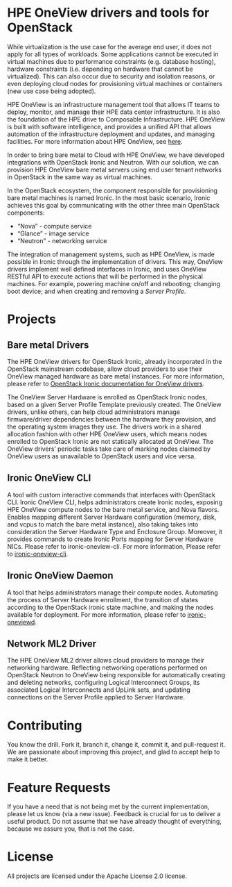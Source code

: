 # HPE OneView drivers and tools for OpenStack

While virtualization is the use case for the average end user, it does not apply for all types of workloads. Some applications cannot be executed in virtual machines due to performance constraints (e.g. database hosting), hardware constraints (i.e. depending on hardware that cannot be virtualized). This can also occur due to security and isolation reasons, or even deploying cloud nodes for provisioning virtual machines or containers (new use case being adopted).

HPE OneView is an infrastructure management tool that allows IT teams to deploy, monitor, and manage their HPE data center infrastructure. It is also the foundation of the HPE drive to Composable Infrastructure. HPE OneView is built with software intelligence, and provides a unified API that allows automation of the infrastructure deployment and updates, and managing facilities. For more information about HPE OneView, see [here](https://www.hpe.com/us/en/integrated-systems/software.html).

In order to bring bare metal to Cloud with HPE OneView, we have developed integrations with OpenStack Ironic and Neutron. With our solution, we can provision HPE OneView bare metal servers using end user tenant networks in OpenStack in the same way as virtual machines.

In the OpenStack ecosystem, the component responsible for provisioning bare metal machines is named Ironic. In the most basic scenario, Ironic achieves this goal by communicating with the other three main OpenStack components:
* “Nova” - compute service
* “Glance” - image service
* “Neutron” - networking service

The integration of management systems, such as HPE OneView, is made possible in Ironic through the implementation of drivers. This way, OneView drivers implement well defined interfaces in Ironic, and uses OneView RESTful API to execute actions that will be performed in the physical machines. For example,  powering machine on/off and rebooting; changing boot device; and when creating and removing a *Server Profile*.

# Projects

## Bare metal Drivers

The HPE OneView drivers for OpenStack Ironic, already incorporated in the OpenStack mainstream codebase, allow cloud providers to use their OneView managed hardware as bare metal instances. For more information, please refer to [OpenStack Ironic documentation for OneView drivers]( https://docs.openstack.org/ironic/latest/admin/drivers/oneview.html).

The OneView Server Hardware is enrolled as OpenStack Ironic nodes, based on a given Server Profile Template previously created. The OneView drivers, unlike others, can help cloud administrators manage firmware/driver dependencies between the hardware they provision, and the operating system images they use. The drivers work in a shared allocation fashion with other HPE OneView users, which means nodes enrolled to OpenStack Ironic are not statically allocated at OneView. The OneView drivers’ periodic tasks take care of marking nodes claimed by OneView users as unavailable to OpenStack users and vice versa.

## Ironic OneView CLI

A tool with custom interactive commands that interfaces with OpenStack CLI. Ironic OneView CLI, helps administrators create Ironic nodes, exposing HPE OneView compute nodes to the bare metal service, and Nova flavors. Enables mapping different Server Hardware configuration (memory, disk, and vcpus to match the bare metal instance), also taking takes into consideration the Server Hardware Type and Enclosure Group. Moreover, it provides commands to create Ironic Ports mapping for Server Hardware NICs. Please refer to ironic-oneview-cli. For more information, Please refer to [ironic-oneview-cli](https://github.com/HewlettPackard/ironic-oneview-cli).

## Ironic OneView Daemon

A tool that helps administrators manage their compute nodes. Automating the process of Server Hardware enrollment, the transition of states according to the OpenStack ironic state machine, and making the nodes available for deployment. For more information, please refer to [ironic-oneviewd](https://github.com/HewlettPackard/ironic-oneviewd).

## Network ML2 Driver

The HPE OneView ML2 driver allows cloud providers to manage their networking hardware. Reflecting networking operations performed on OpenStack Neutron to OneView being responsible for automatically creating and deleting networks, configuring Logical Interconnect Groups, its associated Logical Interconnects and UpLink sets, and updating connections on the Server Profile applied to Server Hardware.

# Contributing

You know the drill. Fork it, branch it, change it, commit it, and pull-request it. We are passionate about improving this project, and glad to accept help to make it better.

# Feature Requests

If you have a need that is not being met by the current implementation, please let us know (via a new issue). Feedback is crucial for us to deliver a useful product. Do not assume that we have already thought of everything, because we assure you, that is not the case.

# License

All projects are licensed under the Apache License 2.0 license.
